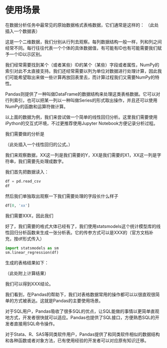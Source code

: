 # 使用场景

在数据分析任务中最常见的原始数据格式表格数据，它们通常是这样的：
（此处插入一个数据表）

这是一个二维数据，我们分别从行列去观察。每列数据结构一般一样，列和列之间经常不同。每行往往代表一个个体的具体数据值，有可能有ID也有可能需要我们赋予一个ID以示区别。

我们经常需要找到某个（或者﻿某些）ID的某个（﻿某些﻿）字段或者属性，NumPy的索引对此不太直接支持。﻿我们还经常需要以列为单位对数据进行处理计算，因此我们可能希望取出来做一些计算再放回表里去，而计算过程我们又需要NumPy的特性。

Pandas则提供了一种叫做DataFrame的数据结构来处理这类表格数据。它可以对行列索引，也可以把某一列以一种叫做Series的形式取出操作，并且还可以使用NumPy的函数和运算符做计算。

以上面的数据为例，我们来尝试做一个简单的线性回归分析。这里我们需要使用iPython的交互式环境，不过更推荐使用Jupyter Notebook方便记录分析过程。

我们需要做的分析是

（此处插入一个线性回归的公式。）

我们来观察数据，XX这一列是我们需要的Y，XX是我们需要的X1，XX这一列是字符串，我们需要先处理成数字。

我们首先把数据读入：

```python
df = pd.read_csv
df
```

然后我们单独取出观察一下我们需要处理的字段长什么样子

```python
df[0, 'xx']
```

我们需要XXX，因此我们




好了，我们需要的格式大体已经有了，我们使用statsmodels这个统计模型库的线性回归分析函数来生成一张分析表。它的传参方式可以是XXX的（官方﻿文档补充，按df形式传入）

```python
import statsmodels as sm
sm.linear_regression(df)
```

生成的表格结果如下：

（此处附上计算结果）

我们可以得到XXX结论。

我们看到，在Pandas的帮助下，我们对表格数据常用的操作都可以以很直观很简单的方式被表达。这就是Pandas的主要使用场景。

对于SQL用户，Pandas吸收了很多SQL的优点，让SQL能做的事情以更简单直观地方式，开发者很快就可以适应。Pandas也提供了SQL接口，方便熟悉SQL的开发者直接用SQL命令操作。

对于Stata、R、SAS等同类软件用户，Pandas提供了和同类软件相似的数据结构和各种函数或者对象方法，已有使用经验的开发者可以对应原有知识迁移。
